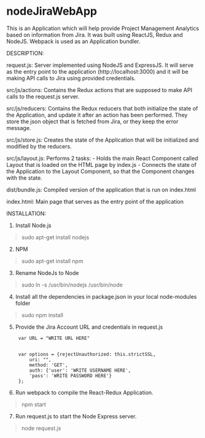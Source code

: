 # nodeJiraWebApp

This is an Application which will help provide Project Management Analytics based on information from Jira. 
It was built using ReactJS, Redux and NodeJS. Webpack is used as an Application bundler.

DESCRIPTION:

request.js: Server implemented using NodeJS and ExpressJS. It will serve as the entry point to the application (http://localhost:3000) and it will be making API calls to Jira using provided credentials.

src/js/actions: Contains the Redux actions that are supposed to make API calls to the request.js server.

src/js/reducers: Contains the Redux reducers that both initialize the state of the Application, and update it after an action has been performed. They store the json object that is fetched from Jira, or they keep the error message.

src/js/store.js: Creates the state of the Application that will be initialized and modified by the reducers.

src/js/layout.js: Performs 2 tasks:
    - Holds the main React Component called Layout that is loaded on the HTML page by index.js
    - Connects the state of the Application to the Layout Component, so that the Component changes with the state.

dist/bundle.js: Compiled version of the application that is run on index.html

index.html: Main page that serves as the entry point of the application


INSTALLATION:

1) Install Node.js
>   sudo apt-get install nodejs 
2) NPM
>   sudo apt-get install npm
3) Rename NodeJs to Node
>   sudo ln -s /usr/bin/nodejs /usr/bin/node

4) Install all the dependencies in package.json in your local node-modules folder
>   sudo npm install

5) Provide the Jira Account URL and credentials in request.js

        var URL = "WRITE URL HERE"


        var options = {rejectUnauthorized: this.strictSSL, 
            uri: "", 
            method: 'GET',
            auth: {'user': 'WRITE USERNAME HERE', 
            'pass': 'WRITE PASSWORD HERE'}
        };


6) Run webpack to compile the React-Redux Application.
> npm start
7) Run request.js to start the Node Express server.
> node request.js


